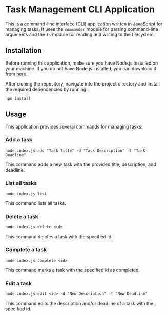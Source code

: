 # Task Management CLI Application

This is a command-line interface (CLI) application written in JavaScript for managing tasks. It uses the `commander` module for parsing command-line arguments and the `fs` module for reading and writing to the filesystem.

## Installation

Before running this application, make sure you have Node.js installed on your machine. If you do not have Node.js installed, you can download it from [here](https://nodejs.org/).

After cloning the repository, navigate into the project directory and install the required dependencies by running:

```
npm install
```

## Usage

This application provides several commands for managing tasks:

### Add a task

```
node index.js add "Task Title" -d "Task Description" -t "Task Deadline"
```

This command adds a new task with the provided title, description, and deadline.

### List all tasks

```
node index.js list
```

This command lists all tasks.

### Delete a task

```
node index.js delete <id>
```

This command deletes a task with the specified id.

### Complete a task

```
node index.js complete <id>
```

This command marks a task with the specified id as completed.

### Edit a task

```
node index.js edit <id> -d "New Description" -t "New Deadline"
```

This command edits the description and/or deadline of a task with the specified id.